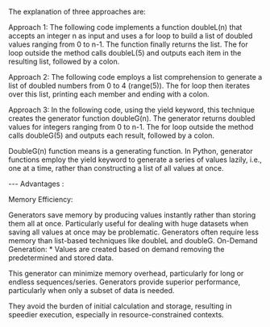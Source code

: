 The explanation of three approaches are:

Approach 1: The following code implements a function doubleL(n) that accepts an integer n as input and uses a for loop to build a list of doubled values ranging from 0 to n-1. The function finally returns the list. The for loop outside the method calls doubleL(5) and outputs each item in the resulting list, followed by a colon.

Approach 2: The following code employs a list comprehension to generate a list of doubled numbers from 0 to 4 (range(5)). The for loop then iterates over this list, printing each member and ending with a colon.

Approach 3: In the following code, using the yield keyword, this technique creates the generator function doubleG(n). The generator returns doubled values for integers ranging from 0 to n-1. The for loop outside the method calls doubleG(5) and outputs each result, followed by a colon.

DoubleG(n) function means is a generating function. In Python, generator functions employ the yield keyword to generate a series of values lazily, i.e., one at a time, rather than constructing a list of all values at once.

--- Advantages :

Memory Efficiency:

Generators save memory by producing values instantly rather than storing them all at once.
Particularly useful for dealing with huge datasets when saving all values at once may be problematic.
Generators often require less memory than list-based techniques like doubleL and doubleG.
On-Demand Generation:    * Values are created based on demand removing the predetermined and stored data.

This generator can minimize memory overhead, particularly for long or endless sequences/series.
Generators provide superior performance, particularly when only a subset of data is needed.

They avoid the burden of initial calculation and storage, resulting in speedier execution, especially in resource-constrained contexts.
